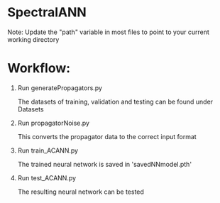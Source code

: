 # SpectralANN
Note: Update the "path" variable in most files to point to your current working directory

# Workflow:

1) Run generatePropagators.py

   The datasets of training, validation and testing can be found under Datasets
3) Run propagatorNoise.py

   This converts the propagator data to the correct input format
5) Run train_ACANN.py

   The trained neural network is saved in 'savedNNmodel.pth'
5) Run test_ACANN.py

   The resulting neural network can be tested

